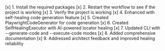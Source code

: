 [x] 1. Install the required packages
[x] 2. Restart the workflow to see if the project is working
[x] 3. Verify the project is working
[x] 4. Enhanced with self-healing code generation feature
[x] 5. Created PlaywrightCodeGenerator for code generation
[x] 6. Created SelfHealingExecutor with AI-powered locator healing
[x] 7. Updated CLI with --generate-code and --execute-code modes
[x] 8. Added comprehensive documentation
[x] 9. Addressed architect feedback and improved healing reliability